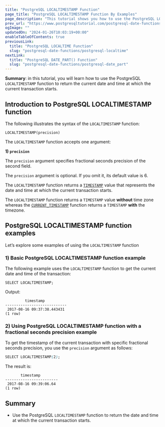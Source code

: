 ```yaml
---
title: "PostgreSQL LOCALTIMESTAMP Function"
page_title: "PostgreSQL LOCALTIMESTAMP Function By Examples"
page_description: "This tutorial shows you how to use the PostgreSQL LOCALTIMESTAMP function to return the date and time at which the current transaction starts."
prev_url: "https://www.postgresqltutorial.com/postgresql-date-functions/postgresql-localtimestamp/"
ogImage: ""
updatedOn: "2024-01-26T10:03:19+00:00"
enableTableOfContents: true
previousLink: 
  title: "PostgreSQL LOCALTIME Function"
  slug: "postgresql-date-functions/postgresql-localtime"
nextLink: 
  title: "PostgreSQL DATE_PART() Function"
  slug: "postgresql-date-functions/postgresql-date_part"
---
```





**Summary**: in this tutorial, you will learn how to use the PostgreSQL `LOCALTIMESTAMP` function to return the current date and time at which the current transaction starts.


## Introduction to PostgreSQL LOCALTIMESTAMP function

The following illustrates the syntax of the `LOCALTIMESTAMP` function:


```csssql
LOCALTIMESTAMP(precision)
```
The `LOCALTIMESTAMP` function accepts one argument:

**1\) `precision`**

The `precision` argument specifies fractional seconds precision of the second field.

The `precision` argument is optional. If you omit it, its default value is 6\.

The `LOCALTIMESTAMP` function returns a [`TIMESTAMP`](../postgresql-tutorial/postgresql-timestamp) value that represents the date and time at which the current transaction starts.

The `LOCALTIMESTAMP` function returns a `TIMESTAMP` value **without** time zone whereas the [`CURRENT_TIMESTAMP`](postgresql-current_timestamp) function returns a `TIMESTAMP` **with** the timezone.


## PostgreSQL LOCALTIMESTAMP function examples

Let’s explore some examples of using the `LOCALTIMESTAMP` function


### 1\) Basic PostgreSQL LOCALTIMESTAMP function example

The following example uses the `LOCALTIMESTAMP` function to get the current date and time of the transaction:


```
SELECT LOCALTIMESTAMP;
```
Output:


```
         timestamp
----------------------------
 2017-08-16 09:37:38.443431
(1 row)
```

### 2\) Using PostgreSQL LOCALTIMESTAMP function with a fractional seconds precision example

To get the timestamp of the current transaction with specific fractional seconds precision, you use the `precision` argument as follows:


```css
SELECT LOCALTIMESTAMP(2);
```
The result is:


```
       timestamp
------------------------
 2017-08-16 09:39:06.64
(1 row)
```

## Summary

* Use the PostgreSQL `LOCALTIMESTAMP` function to return the date and time at which the current transaction starts.

